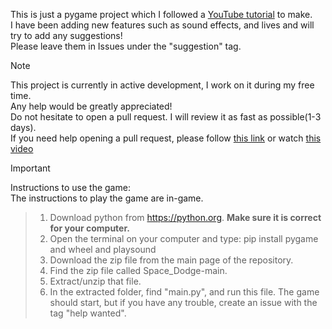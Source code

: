 This is just a pygame project which I followed a [YouTube tutorial]( https://www.youtube.com/watch?v=waY3LfJhQLY) to make.    
I have been adding new features such as sound effects, and lives and will try to add any suggestions!  
Please leave them in Issues under the "suggestion" tag.  
  
>[!Note]
This project is currently in active development, I work on it during my free time.  
Any help would be greatly appreciated!  
Do not hesitate to open a pull request. I will review it as fast as possible(1-3 days).  
If you need help opening a pull request, please follow [this link](https://docs.github.com/en/pull-requests/collaborating-with-pull-requests/proposing-changes-to-your-work-with-pull-requests/creating-a-pull-request-from-a-fork) or watch [this video](https://www.youtube.com/watch?v=nCKdihvneS0) 

>[!Important]
Instructions to use the game:   
The instructions to play the game are in-game.  
>1. Download python from https://python.org. **Make sure it is correct for your computer.**  
>2. Open the terminal on your computer and type: pip install pygame and wheel and playsound
>3. Download the zip file from the main page of the repository.  
>4. Find the zip file called Space_Dodge-main.  
>5. Extract/unzip that file.  
>6. In the extracted folder, find "main.py", and run this file. The game should start, but if you have any trouble, create an issue with the tag "help wanted".



